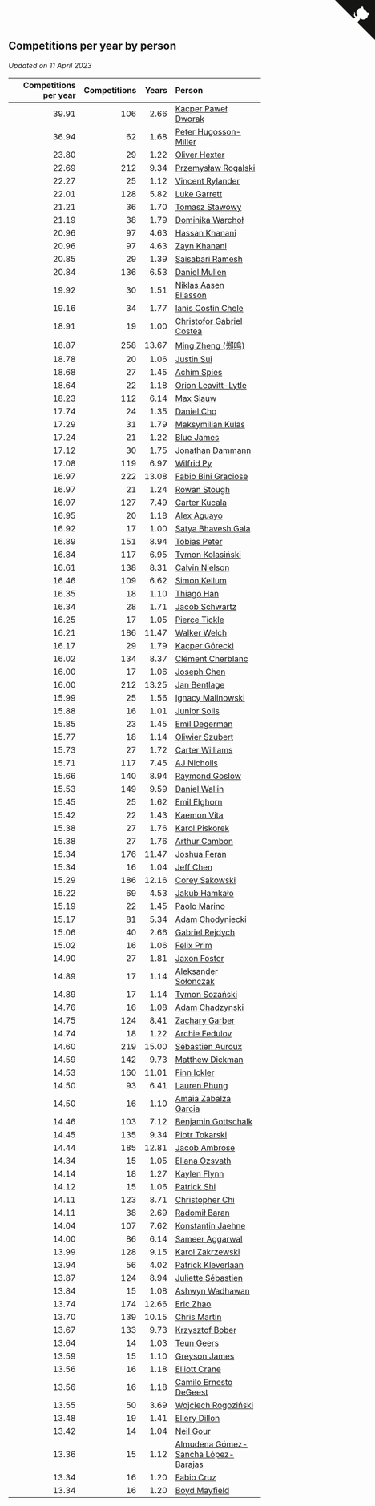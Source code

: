 ## Competitions per year by person

*Updated on 11 April 2023*

| Competitions per year | Competitions | Years | Person |
| ---: | ---: | ---: | :--- |
| 39.91 | 106 | 2.66 | [Kacper Paweł Dworak](https://www.worldcubeassociation.org/persons/2020DWOR01) |
| 36.94 | 62 | 1.68 | [Peter Hugosson-Miller](https://www.worldcubeassociation.org/persons/2021HUGO01) |
| 23.80 | 29 | 1.22 | [Oliver Hexter](https://www.worldcubeassociation.org/persons/2022HEXT01) |
| 22.69 | 212 | 9.34 | [Przemysław Rogalski](https://www.worldcubeassociation.org/persons/2013ROGA02) |
| 22.27 | 25 | 1.12 | [Vincent Rylander](https://www.worldcubeassociation.org/persons/2022RYLA01) |
| 22.01 | 128 | 5.82 | [Luke Garrett](https://www.worldcubeassociation.org/persons/2017GARR05) |
| 21.21 | 36 | 1.70 | [Tomasz Stawowy](https://www.worldcubeassociation.org/persons/2021STAW01) |
| 21.19 | 38 | 1.79 | [Dominika Warchoł](https://www.worldcubeassociation.org/persons/2021WARC01) |
| 20.96 | 97 | 4.63 | [Hassan Khanani](https://www.worldcubeassociation.org/persons/2018KHAN26) |
| 20.96 | 97 | 4.63 | [Zayn Khanani](https://www.worldcubeassociation.org/persons/2018KHAN28) |
| 20.85 | 29 | 1.39 | [Saisabari Ramesh](https://www.worldcubeassociation.org/persons/2021RAME01) |
| 20.84 | 136 | 6.53 | [Daniel Mullen](https://www.worldcubeassociation.org/persons/2016MULL04) |
| 19.92 | 30 | 1.51 | [Niklas Aasen Eliasson](https://www.worldcubeassociation.org/persons/2021ELIA01) |
| 19.16 | 34 | 1.77 | [Ianis Costin Chele](https://www.worldcubeassociation.org/persons/2021CHEL01) |
| 18.91 | 19 | 1.00 | [Christofor Gabriel Costea](https://www.worldcubeassociation.org/persons/2022COST03) |
| 18.87 | 258 | 13.67 | [Ming Zheng (郑鸣)](https://www.worldcubeassociation.org/persons/2009ZHEN11) |
| 18.78 | 20 | 1.06 | [Justin Sui](https://www.worldcubeassociation.org/persons/2022SUIJ01) |
| 18.68 | 27 | 1.45 | [Achim Spies](https://www.worldcubeassociation.org/persons/2021SPIE01) |
| 18.64 | 22 | 1.18 | [Orion Leavitt-Lytle](https://www.worldcubeassociation.org/persons/2022LEAV01) |
| 18.23 | 112 | 6.14 | [Max Siauw](https://www.worldcubeassociation.org/persons/2017SIAU02) |
| 17.74 | 24 | 1.35 | [Daniel Cho](https://www.worldcubeassociation.org/persons/2021CHOD01) |
| 17.29 | 31 | 1.79 | [Maksymilian Kulas](https://www.worldcubeassociation.org/persons/2021KULA02) |
| 17.24 | 21 | 1.22 | [Blue James](https://www.worldcubeassociation.org/persons/2022JAME01) |
| 17.12 | 30 | 1.75 | [Jonathan Dammann](https://www.worldcubeassociation.org/persons/2021DAMM01) |
| 17.08 | 119 | 6.97 | [Wilfrid Py](https://www.worldcubeassociation.org/persons/2016PYWI01) |
| 16.97 | 222 | 13.08 | [Fabio Bini Graciose](https://www.worldcubeassociation.org/persons/2010GRAC02) |
| 16.97 | 21 | 1.24 | [Rowan Stough](https://www.worldcubeassociation.org/persons/2022STOU01) |
| 16.97 | 127 | 7.49 | [Carter Kucala](https://www.worldcubeassociation.org/persons/2015KUCA01) |
| 16.95 | 20 | 1.18 | [Alex Aguayo](https://www.worldcubeassociation.org/persons/2022AGUA01) |
| 16.92 | 17 | 1.00 | [Satya Bhavesh Gala](https://www.worldcubeassociation.org/persons/2022GALA03) |
| 16.89 | 151 | 8.94 | [Tobias Peter](https://www.worldcubeassociation.org/persons/2014PETE03) |
| 16.84 | 117 | 6.95 | [Tymon Kolasiński](https://www.worldcubeassociation.org/persons/2016KOLA02) |
| 16.61 | 138 | 8.31 | [Calvin Nielson](https://www.worldcubeassociation.org/persons/2014NIEL03) |
| 16.46 | 109 | 6.62 | [Simon Kellum](https://www.worldcubeassociation.org/persons/2016KELL12) |
| 16.35 | 18 | 1.10 | [Thiago Han](https://www.worldcubeassociation.org/persons/2022HANT01) |
| 16.34 | 28 | 1.71 | [Jacob Schwartz](https://www.worldcubeassociation.org/persons/2021SCHW01) |
| 16.25 | 17 | 1.05 | [Pierce Tickle](https://www.worldcubeassociation.org/persons/2022TICK01) |
| 16.21 | 186 | 11.47 | [Walker Welch](https://www.worldcubeassociation.org/persons/2011WELC01) |
| 16.17 | 29 | 1.79 | [Kacper Górecki](https://www.worldcubeassociation.org/persons/2021GORE01) |
| 16.02 | 134 | 8.37 | [Clément Cherblanc](https://www.worldcubeassociation.org/persons/2014CHER05) |
| 16.00 | 17 | 1.06 | [Joseph Chen](https://www.worldcubeassociation.org/persons/2022CHEN16) |
| 16.00 | 212 | 13.25 | [Jan Bentlage](https://www.worldcubeassociation.org/persons/2010BENT01) |
| 15.99 | 25 | 1.56 | [Ignacy Malinowski](https://www.worldcubeassociation.org/persons/2021MALI02) |
| 15.88 | 16 | 1.01 | [Junior Solis](https://www.worldcubeassociation.org/persons/2022SOLI03) |
| 15.85 | 23 | 1.45 | [Emil Degerman](https://www.worldcubeassociation.org/persons/2021DEGE01) |
| 15.77 | 18 | 1.14 | [Oliwier Szubert](https://www.worldcubeassociation.org/persons/2022SZUB01) |
| 15.73 | 27 | 1.72 | [Carter Williams](https://www.worldcubeassociation.org/persons/2021WILL06) |
| 15.71 | 117 | 7.45 | [AJ Nicholls](https://www.worldcubeassociation.org/persons/2015NICH04) |
| 15.66 | 140 | 8.94 | [Raymond Goslow](https://www.worldcubeassociation.org/persons/2014GOSL01) |
| 15.53 | 149 | 9.59 | [Daniel Wallin](https://www.worldcubeassociation.org/persons/2013WALL03) |
| 15.45 | 25 | 1.62 | [Emil Elghorn](https://www.worldcubeassociation.org/persons/2021ELGH01) |
| 15.42 | 22 | 1.43 | [Kaemon Vita](https://www.worldcubeassociation.org/persons/2021VITA01) |
| 15.38 | 27 | 1.76 | [Karol Piskorek](https://www.worldcubeassociation.org/persons/2021PISK01) |
| 15.38 | 27 | 1.76 | [Arthur Cambon](https://www.worldcubeassociation.org/persons/2021CAMB01) |
| 15.34 | 176 | 11.47 | [Joshua Feran](https://www.worldcubeassociation.org/persons/2011FERA01) |
| 15.34 | 16 | 1.04 | [Jeff Chen](https://www.worldcubeassociation.org/persons/2022CHEN19) |
| 15.29 | 186 | 12.16 | [Corey Sakowski](https://www.worldcubeassociation.org/persons/2011SAKO01) |
| 15.22 | 69 | 4.53 | [Jakub Hamkało](https://www.worldcubeassociation.org/persons/2018HAMK01) |
| 15.19 | 22 | 1.45 | [Paolo Marino](https://www.worldcubeassociation.org/persons/2021MARI04) |
| 15.17 | 81 | 5.34 | [Adam Chodyniecki](https://www.worldcubeassociation.org/persons/2017CHOD02) |
| 15.06 | 40 | 2.66 | [Gabriel Rejdych](https://www.worldcubeassociation.org/persons/2020REJD01) |
| 15.02 | 16 | 1.06 | [Felix Prim](https://www.worldcubeassociation.org/persons/2022PRIM01) |
| 14.90 | 27 | 1.81 | [Jaxon Foster](https://www.worldcubeassociation.org/persons/2021FOST01) |
| 14.89 | 17 | 1.14 | [Aleksander Sołonczak](https://www.worldcubeassociation.org/persons/2022SOLO01) |
| 14.89 | 17 | 1.14 | [Tymon Sozański](https://www.worldcubeassociation.org/persons/2022SOZA01) |
| 14.76 | 16 | 1.08 | [Adam Chadzynski](https://www.worldcubeassociation.org/persons/2022CHAD02) |
| 14.75 | 124 | 8.41 | [Zachary Garber](https://www.worldcubeassociation.org/persons/2014GARB01) |
| 14.74 | 18 | 1.22 | [Archie Fedulov](https://www.worldcubeassociation.org/persons/2022FEDU01) |
| 14.60 | 219 | 15.00 | [Sébastien Auroux](https://www.worldcubeassociation.org/persons/2008AURO01) |
| 14.59 | 142 | 9.73 | [Matthew Dickman](https://www.worldcubeassociation.org/persons/2013DICK01) |
| 14.53 | 160 | 11.01 | [Finn Ickler](https://www.worldcubeassociation.org/persons/2012ICKL01) |
| 14.50 | 93 | 6.41 | [Lauren Phung](https://www.worldcubeassociation.org/persons/2016PHUN02) |
| 14.50 | 16 | 1.10 | [Amaia Zabalza Garcia](https://www.worldcubeassociation.org/persons/2022GARC03) |
| 14.46 | 103 | 7.12 | [Benjamin Gottschalk](https://www.worldcubeassociation.org/persons/2016GOTT01) |
| 14.45 | 135 | 9.34 | [Piotr Tokarski](https://www.worldcubeassociation.org/persons/2013TOKA01) |
| 14.44 | 185 | 12.81 | [Jacob Ambrose](https://www.worldcubeassociation.org/persons/2010AMBR01) |
| 14.34 | 15 | 1.05 | [Eliana Ozsvath](https://www.worldcubeassociation.org/persons/2022OZSV01) |
| 14.14 | 18 | 1.27 | [Kaylen Flynn](https://www.worldcubeassociation.org/persons/2022FLYN01) |
| 14.12 | 15 | 1.06 | [Patrick Shi](https://www.worldcubeassociation.org/persons/2022SHIP01) |
| 14.11 | 123 | 8.71 | [Christopher Chi](https://www.worldcubeassociation.org/persons/2014CHIC01) |
| 14.11 | 38 | 2.69 | [Radomił Baran](https://www.worldcubeassociation.org/persons/2020BARA02) |
| 14.04 | 107 | 7.62 | [Konstantin Jaehne](https://www.worldcubeassociation.org/persons/2015JAEH01) |
| 14.00 | 86 | 6.14 | [Sameer Aggarwal](https://www.worldcubeassociation.org/persons/2017AGGA01) |
| 13.99 | 128 | 9.15 | [Karol Zakrzewski](https://www.worldcubeassociation.org/persons/2014ZAKR01) |
| 13.94 | 56 | 4.02 | [Patrick Kleverlaan](https://www.worldcubeassociation.org/persons/2019KLEV01) |
| 13.87 | 124 | 8.94 | [Juliette Sébastien](https://www.worldcubeassociation.org/persons/2014SEBA01) |
| 13.84 | 15 | 1.08 | [Ashwyn Wadhawan](https://www.worldcubeassociation.org/persons/2022WADH02) |
| 13.74 | 174 | 12.66 | [Eric Zhao](https://www.worldcubeassociation.org/persons/2010ZHAO19) |
| 13.70 | 139 | 10.15 | [Chris Martin](https://www.worldcubeassociation.org/persons/2013MART03) |
| 13.67 | 133 | 9.73 | [Krzysztof Bober](https://www.worldcubeassociation.org/persons/2013BOBE01) |
| 13.64 | 14 | 1.03 | [Teun Geers](https://www.worldcubeassociation.org/persons/2022GEER01) |
| 13.59 | 15 | 1.10 | [Greyson James](https://www.worldcubeassociation.org/persons/2022JAME02) |
| 13.56 | 16 | 1.18 | [Elliott Crane](https://www.worldcubeassociation.org/persons/2022CRAN01) |
| 13.56 | 16 | 1.18 | [Camilo Ernesto DeGeest](https://www.worldcubeassociation.org/persons/2022DEGE01) |
| 13.55 | 50 | 3.69 | [Wojciech Rogoziński](https://www.worldcubeassociation.org/persons/2019ROGO04) |
| 13.48 | 19 | 1.41 | [Ellery Dillon](https://www.worldcubeassociation.org/persons/2021DILL03) |
| 13.42 | 14 | 1.04 | [Neil Gour](https://www.worldcubeassociation.org/persons/2022GOUR01) |
| 13.36 | 15 | 1.12 | [Almudena Gómez-Sancha López-Barajas](https://www.worldcubeassociation.org/persons/2022GOME03) |
| 13.34 | 16 | 1.20 | [Fabio Cruz](https://www.worldcubeassociation.org/persons/2022CRUZ01) |
| 13.34 | 16 | 1.20 | [Boyd Mayfield](https://www.worldcubeassociation.org/persons/2022MAYF01) |


<a href="https://github.com/jonatanklosko/wca_statistics" class="github-corner" aria-label="View source on Github"><svg width="80" height="80" viewBox="0 0 250 250" style="fill:#151513; color:#fff; position: absolute; top: 0; border: 0; right: 0;" aria-hidden="true"><path d="M0,0 L115,115 L130,115 L142,142 L250,250 L250,0 Z"></path><path d="M128.3,109.0 C113.8,99.7 119.0,89.6 119.0,89.6 C122.0,82.7 120.5,78.6 120.5,78.6 C119.2,72.0 123.4,76.3 123.4,76.3 C127.3,80.9 125.5,87.3 125.5,87.3 C122.9,97.6 130.6,101.9 134.4,103.2" fill="currentColor" style="transform-origin: 130px 106px;" class="octo-arm"></path><path d="M115.0,115.0 C114.9,115.1 118.7,116.5 119.8,115.4 L133.7,101.6 C136.9,99.2 139.9,98.4 142.2,98.6 C133.8,88.0 127.5,74.4 143.8,58.0 C148.5,53.4 154.0,51.2 159.7,51.0 C160.3,49.4 163.2,43.6 171.4,40.1 C171.4,40.1 176.1,42.5 178.8,56.2 C183.1,58.6 187.2,61.8 190.9,65.4 C194.5,69.0 197.7,73.2 200.1,77.6 C213.8,80.2 216.3,84.9 216.3,84.9 C212.7,93.1 206.9,96.0 205.4,96.6 C205.1,102.4 203.0,107.8 198.3,112.5 C181.9,128.9 168.3,122.5 157.7,114.1 C157.9,116.9 156.7,120.9 152.7,124.9 L141.0,136.5 C139.8,137.7 141.6,141.9 141.8,141.8 Z" fill="currentColor" class="octo-body"></path></svg></a><style>.github-corner:hover .octo-arm{animation:octocat-wave 560ms ease-in-out}@keyframes octocat-wave{0%,100%{transform:rotate(0)}20%,60%{transform:rotate(-25deg)}40%,80%{transform:rotate(10deg)}}@media (max-width:500px){.github-corner:hover .octo-arm{animation:none}.github-corner .octo-arm{animation:octocat-wave 560ms ease-in-out}}</style>
